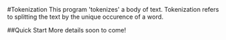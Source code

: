 <snippet>
#Tokenization
This program 'tokenizes' a body of text. Tokenization refers to splitting the text by the unique occurence of a word.

##Quick Start
More details soon to come!
</snippet>
